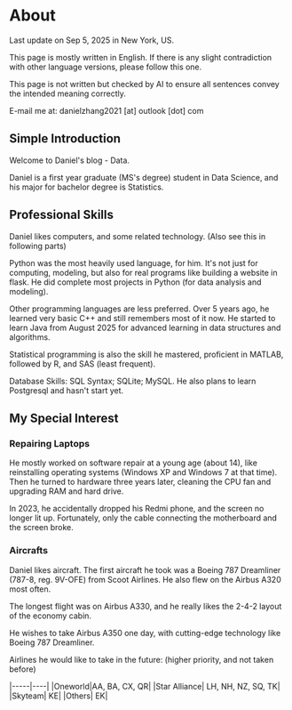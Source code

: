 # About

Last update on Sep 5, 2025 in New York, US.

This page is mostly written in English. If there is any slight contradiction with other language versions, please follow this one.

This page is not written but checked by AI to ensure all sentences convey the intended meaning correctly.

E-mail me at: danielzhang2021 [at] outlook [dot] com


## Simple Introduction
Welcome to Daniel's blog - Data.

Daniel is a first year graduate (MS's degree) student in Data Science, and his major for bachelor degree is Statistics.

## Professional Skills

Daniel likes computers, and some related technology. (Also see this in following parts)

Python was the most heavily used language, for him. It's not just for computing, modeling, but also for real programs like building a website in flask. He did complete most projects in Python (for data analysis and modeling).

Other programming languages are less preferred. Over 5 years ago, he learned very basic C++ and still remembers most of it now. He started to learn Java from August 2025 for advanced learning in data structures and algorithms.

Statistical programming is also the skill he mastered, proficient in MATLAB, followed by R, and SAS (least frequent). 

Database Skills: SQL Syntax; SQLite; MySQL. He also plans to learn Postgresql and hasn't start yet.


## My Special Interest

### Repairing Laptops

He mostly worked on software repair at a young age (about 14), like reinstalling operating systems (Windows XP and Windows 7 at that time). Then he turned to hardware three years later, cleaning the CPU fan and upgrading RAM and hard drive.

In 2023, he accidentally dropped his Redmi phone, and the screen no longer lit up. Fortunately, only the cable connecting the motherboard and the screen broke.

### Aircrafts

Daniel likes aircraft. The first aircraft he took was a Boeing 787 Dreamliner (787-8, reg. 9V-OFE) from Scoot Airlines. He also flew on the Airbus A320 most often.

The longest flight was on Airbus A330, and he really likes the 2-4-2 layout of the economy cabin. 

He wishes to take Airbus A350 one day, with cutting-edge technology like Boeing 787 Dreamliner. 

Airlines he would like to take in the future: (higher priority, and not taken before)

|-----|----|
|Oneworld|AA, BA, CX, QR|
|Star Alliance| LH, NH, NZ, SQ, TK|
|Skyteam| KE|
|Others| EK|

